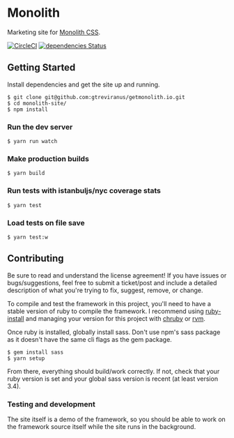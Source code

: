 # Monolith
Marketing site for [Monolith CSS](https://github.com/geotrev/monolith).

[![CircleCI](https://circleci.com/gh/geotrev/getmonolith.io/tree/master.svg?style=svg)](https://circleci.com/gh/geotrev/monolith-site/tree/master) [![dependencies Status](https://david-dm.org/geotrev/getmonolith.io/status.svg)](https://david-dm.org/geotrev/getmonolith.io)

## Getting Started
Install dependencies and get the site up and running.

```shell
$ git clone git@github.com:gtreviranus/getmonolith.io.git
$ cd monolith-site/
$ npm install
```

### Run the dev server
```shell
$ yarn run watch
```

### Make production builds
```shell
$ yarn build
```

### Run tests with istanbuljs/nyc coverage stats
```shell
$ yarn test
```

### Load tests on file save
```shell
$ yarn test:w
```

## Contributing
Be sure to read and understand the license agreement! If you have issues or bugs/suggestions, feel free to submit a ticket/post and include a detailed description of what you're trying to fix, suggest, remove, or change.

To compile and test the framework in this project, you'll need to have a stable version of ruby to compile the framework. I recommend using [ruby-install](https://www.ruby-lang.org/en/documentation/installation/#ruby-install) and managing your version for this project with [chruby](https://www.ruby-lang.org/en/documentation/installation/#chruby) or [rvm](https://www.ruby-lang.org/en/documentation/installation/#rvm).

Once ruby is installed, globally install sass. Don't use npm's sass package as it doesn't have the same cli flags as the gem package.

```shell
$ gem install sass
$ yarn setup
```

From there, everything should build/work correctly. If not, check that your ruby version is set and your global sass version is recent (at least version 3.4).

### Testing and development
The site itself is a demo of the framework, so you should be able to work on the framework source itself while the site runs in the background.
